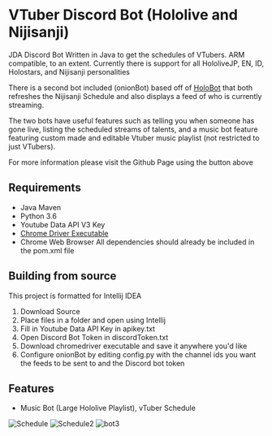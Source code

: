 # VTuber Discord Bot (Hololive and Nijisanji)
JDA Discord Bot Written in Java to get the schedules of VTubers. ARM compatible, to an extent.
Currently there is support for all HololiveJP, EN, ID, Holostars, and Nijisanji personalities

There is a second bot included (onionBot) based off of [HoloBot](https://github.com/Lukeisun/HoloBot) that 
both refreshes the Nijisanji Schedule and also displays a feed of who is currently streaming. 

The two bots have useful features such as telling you when someone has gone live, listing the scheduled streams of talents, and a music bot feature featuring custom made and editable Vtuber music playlist (not restricted to just VTubers).

For more information please visit the Github Page using the button above

## Requirements 
- Java Maven
- Python 3.6
- Youtube Data API V3 Key
- [Chrome Driver Executable](https://chromedriver.chromium.org/downloads)
- Chrome Web Browser
All dependencies should already be included in the pom.xml file 

## Building from source
This project is formatted for Intellij IDEA 
1. Download Source
2. Place files in a folder and open using Intellij
3. Fill in Youtube Data API Key in apikey.txt
4. Open Discord Bot Token in discordToken.txt
5. Download chromedriver executable and save it anywhere you'd like   
6. Configure onionBot by editing config.py with the channel ids you want the feeds to be sent to and the Discord bot token

## Features
- Music Bot (Large Hololive Playlist), vTuber Schedule

![Schedule](https://i.imgur.com/OpbhYNR.png)
![Schedule2](https://i.imgur.com/pMCfmSm.png)
![bot3](https://i.imgur.com/d5Jd6Hq.png)

<meta name="google-site-verification" content="_8j-Yknfj6qiVQ8uGR6xYRhoUkkwFat7eBIVWQ5Dy0M" />
